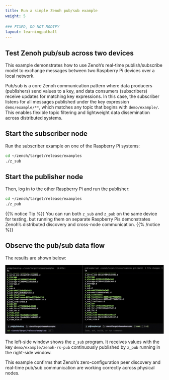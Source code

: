 ```yaml
---
title: Run a simple Zenoh pub/sub example
weight: 5

### FIXED, DO NOT MODIFY
layout: learningpathall
---
```


## Test Zenoh pub/sub across two devices

This example demonstrates how to use Zenoh’s real-time publish/subscribe model to exchange messages between two Raspberry Pi devices over a local network.

Pub/sub is a core Zenoh communication pattern where data producers (publishers) send values to a key, and data consumers (subscribers) receive updates for matching key expressions. In this case, the subscriber listens for all messages published under the key expression `demo/example/**`, which matches any topic that begins with `demo/example/`. This enables flexible topic filtering and lightweight data dissemination across distributed systems.

## Start the subscriber node

Run the subscriber example on one of the Raspberry Pi systems:

```bash
cd ~/zenoh/target/release/examples
./z_sub
```

## Start the publisher node

Then, log in to the other Raspberry Pi and run the publisher:

```bash
cd ~/zenoh/target/release/examples
./z_pub
```

{{% notice Tip %}}
You can run both `z_sub` and `z_pub` on the same device for testing, but running them on separate Raspberry Pis demonstrates Zenoh’s distributed discovery and cross-node communication.
{{% /notice %}}

## Observe the pub/sub data flow

The results are shown below:

![img1 Zenoh subscriber receiving messages from a publisher in a two-terminal view#center](zenoh_ex1.gif "Simple Pub/Sub")

The left-side window shows the `z_sub` program. It receives values with the key `demo/example/zenoh-rs-pub` continuously published by `z_pub` running in the right-side window.

This example confirms that Zenoh’s zero-configuration peer discovery and real-time pub/sub communication are working correctly across physical nodes.

